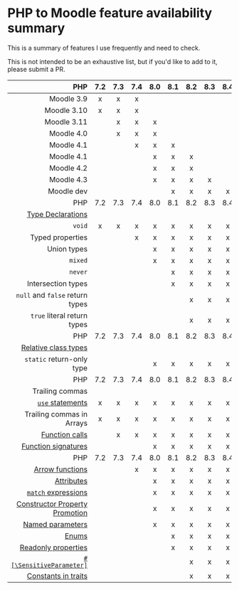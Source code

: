 # PHP to Moodle feature availability summary

This is a summary of features I use frequently and need to check.

This is not intended to be an exhaustive list, but if you'd like to add to it, please submit a PR.

| PHP | 7.2 | 7.3 | 7.4 | 8.0 | 8.1 | 8.2 | 8.3 | 8.4 |
| ---: | :---: | :---: | :---: | :---: | :---: | :---: | :---: | :---: |
| Moodle 3.9 | x | x | x |
| Moodle 3.10 | x | x | x |
| Moodle 3.11 | | x | x | x |
| Moodle 4.0 | | x | x | x |
| Moodle 4.1 | | | x | x | x |
| Moodle 4.1 | | | | x | x | x |
| Moodle 4.2 | | | | x | x | x |
| Moodle 4.3 | | | | x | x | x | x |
| Moodle dev | | | |  | x | x | x | x |
| PHP | 7.2 | 7.3 | 7.4 | 8.0 | 8.1 | 8.2 | 8.3 | 8.4 |
| [Type Declarations](https://stitcher.io/blog/typed-properties-in-php-74) |
| `void` | x | x | x | x | x | x | x | x | x | x | x |
| Typed properties | | | x | x | x | x | x | x | x | x|
| Union types | | | | x | x | x | x | x | x | x | x |
| `mixed` | | | | x | x | x | x | x | x | x | x |
| `never` | | | | | x | x | x | x | x | x | x |
| Intersection types | | | | | x | x | x | x | x | x | x |
| `null` and `false` return types | | | | | | x | x | x | x | x | x |
| `true` literal return types | | | | | | x | x | x | x | x | x |
| PHP | 7.2 | 7.3 | 7.4 | 8.0 | 8.1 | 8.2 | 8.3 | 8.4 |
| [Relative class types](https://www.php.net/manual/en/language.types.relative-class-types.php) |
| `static` return-only type | | | | x | x | x | x | x | x |
| PHP | 7.2 | 7.3 | 7.4 | 8.0 | 8.1 | 8.2 | 8.3 | 8.4 |
| Trailing commas |
| [`use` statements](https://wiki.php.net/rfc/list-syntax-trailing-commas) | x | x | x | x | x | x | x | x | x | x |
| Trailing commas in Arrays | x | x | x | x | x | x | x | x | x |
| [Function calls](https://php.watch/versions/7.3/func-call-trailing-comma) | | x | x | x | x | x | x | x | x | x |
| [Function signatures](https://php.watch/versions/8.0/trailing-comma-parameter-use-list) | | | | x | x | x | x | x | x | x | x |
| PHP | 7.2 | 7.3 | 7.4 | 8.0 | 8.1 | 8.2 | 8.3 | 8.4 |
| [Arrow functions](https://www.php.net/manual/en/functions.arrow.php) | | | x | x | x | x | x | x | x | x | x |
| [Attributes](https://www.php.net/manual/en/language.attributes.php) | | | | x | x | x | x | x | x | x | x |
| [`match` expressions](https://www.php.net/manual/en/control-structures.match.php) | | | | x | x | x | x | x | x | x | x |
| [Constructor Property Promotion](https://www.php.net/manual/en/language.oop5.decon.php#language.oop5.decon.constructor.promotion) | | | | x | x | x | x | x | x | x | x |
| [Named parameters](https://php.watch/versions/8.0/named-parameters) | | | | x | x | x | x | x | x | x | x |
| [Enums](https://www.php.net/manual/en/language.enumerations.php) | | | | | x | x | x | x | x | x | x |
| [Readonly properties](https://www.php.net/manual/en/language.oop5.properties.php#language.oop5.properties.readonly-properties) | | | | | x | x | x | x | x | x | x |
| [`#[\SensitiveParameter]`](https://www.php.net/manual/en/class.sensitiveparameter.php) | | | | | | x | x | x | x | x |
| [Constants in traits](https://www.php.net/manual/en/migration82.new-features.php) | | | | | | x | x | x | x | x |
